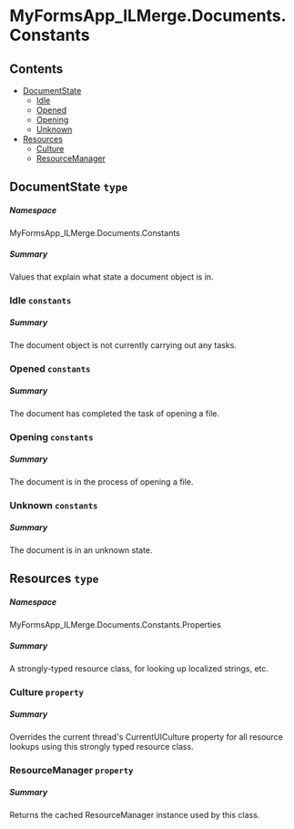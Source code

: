 <a name='assembly'></a>
# MyFormsApp_ILMerge.Documents.Constants

## Contents

- [DocumentState](#T-MyFormsApp_ILMerge-Documents-Constants-DocumentState 'MyFormsApp_ILMerge.Documents.Constants.DocumentState')
  - [Idle](#F-MyFormsApp_ILMerge-Documents-Constants-DocumentState-Idle 'MyFormsApp_ILMerge.Documents.Constants.DocumentState.Idle')
  - [Opened](#F-MyFormsApp_ILMerge-Documents-Constants-DocumentState-Opened 'MyFormsApp_ILMerge.Documents.Constants.DocumentState.Opened')
  - [Opening](#F-MyFormsApp_ILMerge-Documents-Constants-DocumentState-Opening 'MyFormsApp_ILMerge.Documents.Constants.DocumentState.Opening')
  - [Unknown](#F-MyFormsApp_ILMerge-Documents-Constants-DocumentState-Unknown 'MyFormsApp_ILMerge.Documents.Constants.DocumentState.Unknown')
- [Resources](#T-MyFormsApp_ILMerge-Documents-Constants-Properties-Resources 'MyFormsApp_ILMerge.Documents.Constants.Properties.Resources')
  - [Culture](#P-MyFormsApp_ILMerge-Documents-Constants-Properties-Resources-Culture 'MyFormsApp_ILMerge.Documents.Constants.Properties.Resources.Culture')
  - [ResourceManager](#P-MyFormsApp_ILMerge-Documents-Constants-Properties-Resources-ResourceManager 'MyFormsApp_ILMerge.Documents.Constants.Properties.Resources.ResourceManager')

<a name='T-MyFormsApp_ILMerge-Documents-Constants-DocumentState'></a>
## DocumentState `type`

##### Namespace

MyFormsApp_ILMerge.Documents.Constants

##### Summary

Values that explain what state a document object is in.

<a name='F-MyFormsApp_ILMerge-Documents-Constants-DocumentState-Idle'></a>
### Idle `constants`

##### Summary

The document object is not currently carrying out any tasks.

<a name='F-MyFormsApp_ILMerge-Documents-Constants-DocumentState-Opened'></a>
### Opened `constants`

##### Summary

The document has completed the task of opening a file.

<a name='F-MyFormsApp_ILMerge-Documents-Constants-DocumentState-Opening'></a>
### Opening `constants`

##### Summary

The document is in the process of opening a file.

<a name='F-MyFormsApp_ILMerge-Documents-Constants-DocumentState-Unknown'></a>
### Unknown `constants`

##### Summary

The document is in an unknown state.

<a name='T-MyFormsApp_ILMerge-Documents-Constants-Properties-Resources'></a>
## Resources `type`

##### Namespace

MyFormsApp_ILMerge.Documents.Constants.Properties

##### Summary

A strongly-typed resource class, for looking up localized strings, etc.

<a name='P-MyFormsApp_ILMerge-Documents-Constants-Properties-Resources-Culture'></a>
### Culture `property`

##### Summary

Overrides the current thread's CurrentUICulture property for all
  resource lookups using this strongly typed resource class.

<a name='P-MyFormsApp_ILMerge-Documents-Constants-Properties-Resources-ResourceManager'></a>
### ResourceManager `property`

##### Summary

Returns the cached ResourceManager instance used by this class.
